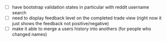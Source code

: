 - [ ] have bootstrap validation states in particular with reddit username search
- [ ] need to display feedback level on the completed trade view (right now it just shows the feedback not positive/negative)
- [ ] make it able to merge a users history into anothers (for people who changed names)
